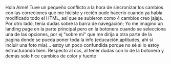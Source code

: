 Hola Aimé! Tuve un pequeño conflicto a la hora de sincronizar los cambios con las correciones que me hiciste y recién pude hacerlo cuando ya había modificado todo el HTML, así que se subieron como 4 cambios creo jajaja.
Por otro lado, tenía dudas sobre la barra de navegación; Yo me imagino un landing page en la parte principal pero en la botonera cuando se selecciona una de las opciones, por ej "sobre mí" que me dirija a otra parte de la pagina donde se pueda poner toda la info (educación,aptitudes, ahí si incluir una foto mía)... estoy un poco confundida porque no sé si lo estoy estructurando bien. Respecto al ccs, al tener dudas con lo de la botonera y demás solo hice cambios de color y fuente
